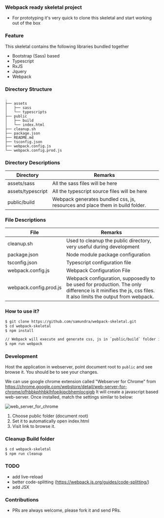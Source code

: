 ### Webpack ready skeletal project
- For prototyping it's very quick to clone this skeletal and start working out of the box

### Feature
This skeletal contains the following libraries bundled together

- Bootstrap (Sass) based
- Typescript
- RxJS
- Jquery
- Webpack

### Directory Structure
```
.
├── assets
│   ├── sass
│   └── typescripts
├── public
│   ├── build
│   └── index.html
├── cleanup.sh
├── package.json
├── README.md
├── tsconfig.json
├── webpack.config.js
└── webpack.config.prod.js
```

### Directory Descriptions

|Directory | Remarks|
|----------|--------|
|assets/sass| All the sass files will be here|
|assets/typescript| All the typescript source files will be here|
|public/build | Webpack generates bundled css, js, resources and place them in build folder.|

### File Descriptions
| File | Remarks |
|------|---------|
|cleanup.sh | Used to cleanup the public directory, very useful during development|
|package.json | Node module package configuration |
|tsconfig.json | Typescript configuration file |
|webpack.config.js | Webpack Configuration File |
|webpack.config.prod.js | Webpack configuration, supposedly to be used for production. The only difference is it minifies the js, css files. It also limits the output from webpack.

### How to use it?
```bash
$ git clone https://github.com/samundra/webpack-skeletal.git
$ cd webpack-skeletal
$ npm install

// Webpack will execute and generate css, js in `public/build` folder in respective folders
$ npm run webpack
```

### Development
Host the application in webserver, point document root to `public` and see browse it.
You should be to see your changes.

We can use google chrome extension called "Webserver for Chrome" from
https://chrome.google.com/webstore/detail/web-server-for-chrome/ofhbbkphhbklhfoeikjpcbhemlocgigb
It will create a javascript based web-server. Once installed, match the settings
similar to below:

![web_server_for_chrome](https://user-images.githubusercontent.com/760855/28959442-a13ead6e-7924-11e7-9d57-6c1b9ea42bb0.png)

1. Choose public folder (document root)
2. Set it to automatically open index.html
3. Visit link to browse it.

### Cleanup Build folder
 ```bash
 $ cd webpack-skeletal
 $ npm run cleanup
 ```

### TODO
- add live-reload
- better code-splitting (https://webpack.js.org/guides/code-splitting/)
- add JSX

### Contributions
- PRs are always welcome, please fork it and send PRs.
